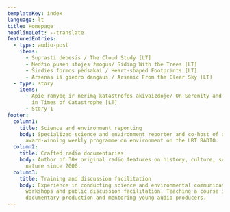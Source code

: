 ```yaml
---
templateKey: index
language: lt
title: Homepage
headlineLeft: --translate
featuredEntries:
  - type: audio-post
    items:
      - Suprasti debesis / The Cloud Study [LT]
      - Medžio pusėn stojęs žmogus/ Siding With the Trees [LT]
      - Širdies formos pėdsakai / Heart-shaped Footprints [LT]
      - Arsenas iš giedro dangaus / Arsenic From the Clear Sky [LT]
  - type: story
    items:
      - Apie ramybę ir nerimą katastrofos akivaizdoje/ On Serenity and Anxiety
        in Times of Catastrophe [LT]
      - Story 1
footer:
  column1:
    title: Science and environment reporting
    body: Specialized science and environment reporter and co-host of an
      award-winning weekly programme on environment on the LRT RADIO.
  column2:
    title: Crafted radio documentaries
    body: Author of 30+ original radio features on history, culture, science and
      nature since 2006.
  column3:
    title: Training and discussion facilitation
    body: Experience in conducting science and environmental communication training
      workshops and public discussion facilitation. Teaching a course in radio
      documentary production and mentoring young audio producers.
---
```

